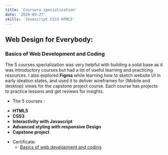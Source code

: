 ```yaml
---
title: 'Coursera specialization'
date: '2020-09-27'
skills: 'Javascript CSS3 HTML5'
---
```


## Web Design for Everybody:
### Basics of Web Development and Coding
The 5 courses specialization was very helpful with building a solid base as it was introductory courses but had a lot of useful learning and practicing resources. I also explored **Figma** while learning how to sketch website UI in early ideation states, and used it to deliver wireframes for {Mobile and desktop} views for the capstone project course. Each course has projects to practice lessons and get reviews for insights.

 -  The 5 courses :
* **HTML5**
* **CSS3**
* **Interactivity with Javascript**
* **Advanced styling with responsive Design**
* **Capstone project**

 - Certificate:
    - [Basics of web development and coding](https://coursera.org/share/6f81c0db7e330ecc682a841f780c71ca)